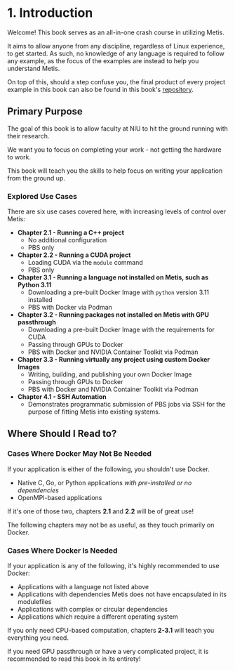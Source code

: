 # 1. Introduction
Welcome! This book serves as an all-in-one crash course in utilizing Metis.

It aims to allow anyone from any discipline, regardless of Linux experience, to get started. As such, no knowledge of any language is required to follow any example, as the focus of the examples are instead to help you understand Metis.

On top of this, should a step confuse you, the final product of every project example in this book can also be found in this book's [repository](https://github.com/hiibolt/niu-metis-documentation/tree/main/projects).

## Primary Purpose
The goal of this book is to allow faculty at NIU to hit the ground running with their research. 

We want you to focus on completing your work - not getting the hardware to work.

This book will teach you the skills to help focus on writing your application from the ground up.

### Explored Use Cases
There are six use cases covered here, with increasing levels of control over Metis:
* **Chapter 2.1 - Running a C++ project**
    - No additional configuration
    - PBS only
* **Chapter 2.2 - Running a CUDA project**
    - Loading CUDA via the `module` command
    - PBS only
* **Chapter 3.1 - Running a language not installed on Metis, such as Python 3.11**
    - Downloading a pre-built Docker Image with `python` version 3.11 installed
    - PBS with Docker via Podman
* **Chapter 3.2 - Running packages not installed on Metis with GPU passthrough**
    - Downloading a pre-built Docker Image with the requirements for CUDA
    - Passing through GPUs to Docker
    - PBS with Docker and NVIDIA Container Toolkit via Podman
* **Chapter 3.3 - Running virtually any project using custom Docker Images**
    - Writing, building, and publishing your own Docker Image
    - Passing through GPUs to Docker
    - PBS with Docker and NVIDIA Container Toolkit via Podman
* **Chapter 4.1 - SSH Automation**
    - Demonstrates programmatic submission of PBS jobs via SSH for the purpose of fitting Metis into existing systems.

## Where Should I Read to?
### Cases Where Docker May Not Be Needed
If your application is either of the following, you shouldn't use Docker.
- Native C, Go, or Python applications *with pre-installed or no dependencies*
- OpenMPI-based applications

If it's one of those two, chapters **2.1** and **2.2** will be of great use!

The following chapters may not be as useful, as they touch primarily on Docker.
### Cases Where Docker Is Needed
If your application is any of the following, it's highly recommended to use Docker: 
- Applications with a language not listed above
- Applications with dependencies Metis does not have encapsulated in its modulefiles
- Applications with complex or circular dependencies
- Applications which require a different operating system

If you only need CPU-based computation, chapters **2-3.1** will teach you everything you need.

If you need GPU passthrough or have a very complicated project, it is recommended to read this book in its entirety!
